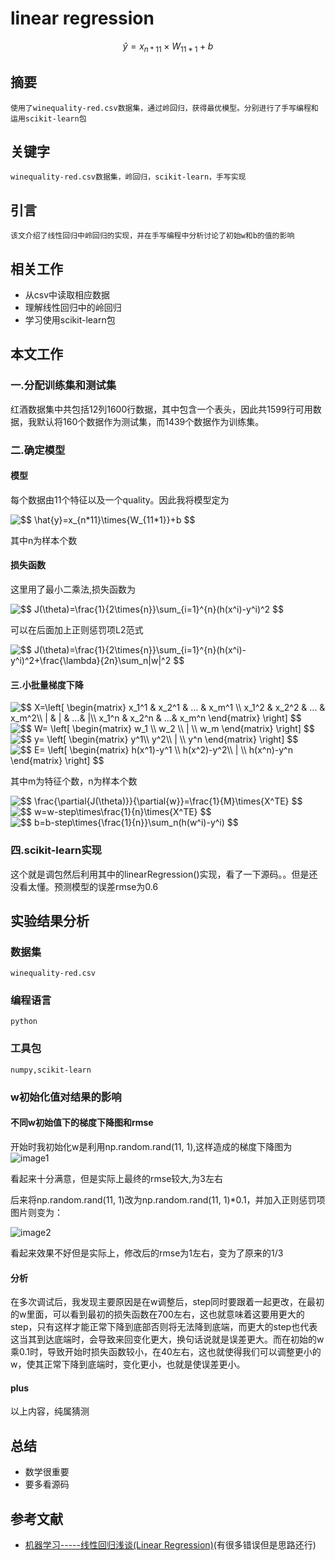 <script type="text/javascript" src="http://cdn.mathjax.org/mathjax/latest/MathJax.js?config=default"></script>
# linear regression
$$
\hat{y}=x_{n*11}\times{W_{11*1}}+b
$$

## 摘要

    使用了winequality-red.csv数据集，通过岭回归，获得最优模型。分别进行了手写编程和运用scikit-learn包

## 关键字

    winequality-red.csv数据集，岭回归，scikit-learn，手写实现

## 引言

    该文介绍了线性回归中岭回归的实现，并在手写编程中分析讨论了初始w和b的值的影响

## 相关工作

- 从csv中读取相应数据
- 理解线性回归中的岭回归
- 学习使用scikit-learn包

## 本文工作

### 一.分配训练集和测试集

红酒数据集中共包括12列1600行数据，其中包含一个表头，因此共1599行可用数据，我默认将160个数据作为测试集，而1439个数据作为训练集。

### 二.确定模型

#### 模型

每个数据由11个特征以及一个quality。因此我将模型定为

<img src="https://latex.codecogs.com/gif.latex?$$&space;\hat{y}=x_{n*11}\times{W_{11*1}}&plus;b&space;$$" title="$$ \hat{y}=x_{n*11}\times{W_{11*1}}+b $$" />

其中n为样本个数

#### 损失函数

这里用了最小二乘法,损失函数为

<img src="https://latex.codecogs.com/gif.latex?$$&space;J(\theta)=\frac{1}{2\times{n}}\sum_{i=1}^{n}(h(x^i)-y^i)^2&space;$$" title="$$ J(\theta)=\frac{1}{2\times{n}}\sum_{i=1}^{n}(h(x^i)-y^i)^2 $$" />

可以在后面加上正则惩罚项L2范式

<img src="https://latex.codecogs.com/gif.latex?$$&space;J(\theta)=\frac{1}{2\times{n}}\sum_{i=1}^{n}(h(x^i)-y^i)^2&plus;\frac{\lambda}{2n}\sum_n|w|^2&space;$$" title="$$ J(\theta)=\frac{1}{2\times{n}}\sum_{i=1}^{n}(h(x^i)-y^i)^2+\frac{\lambda}{2n}\sum_n|w|^2 $$" />

#### 三.小批量梯度下降

<img src="https://latex.codecogs.com/gif.latex?$$&space;X=\left[&space;\begin{matrix}&space;x_1^1&space;&&space;x_2^1&space;&&space;...&space;&&space;x_m^1&space;\\&space;x_1^2&space;&&space;x_2^2&space;&&space;...&space;&&space;x_m^2\\&space;|&space;&&space;|&space;&&space;...&&space;|\\&space;x_1^n&space;&&space;x_2^n&space;&&space;...&&space;x_m^n&space;\end{matrix}&space;\right]&space;$$" title="$$ X=\left[ \begin{matrix} x_1^1 & x_2^1 & ... & x_m^1 \\ x_1^2 & x_2^2 & ... & x_m^2\\ | & | & ...& |\\ x_1^n & x_2^n & ...& x_m^n \end{matrix} \right] $$" />

<img src="https://latex.codecogs.com/gif.latex?$$&space;W=&space;\left[&space;\begin{matrix}&space;w_1&space;\\&space;w_2&space;\\&space;|&space;\\&space;w_m&space;\end{matrix}&space;\right]&space;$$" title="$$ W= \left[ \begin{matrix} w_1 \\ w_2 \\ | \\ w_m \end{matrix} \right] $$" />

<img src="https://latex.codecogs.com/gif.latex?$$&space;y=&space;\left[&space;\begin{matrix}&space;y^1\\&space;y^2\\&space;|&space;\\&space;y^n&space;\end{matrix}&space;\right]&space;$$" title="$$ y= \left[ \begin{matrix} y^1\\ y^2\\ | \\ y^n \end{matrix} \right] $$" />

<img src="https://latex.codecogs.com/gif.latex?$$&space;E=&space;\left[&space;\begin{matrix}&space;h(x^1)-y^1&space;\\&space;h(x^2)-y^2\\&space;|&space;\\&space;h(x^n)-y^n&space;\end{matrix}&space;\right]&space;$$" title="$$ E= \left[ \begin{matrix} h(x^1)-y^1 \\ h(x^2)-y^2\\ | \\ h(x^n)-y^n \end{matrix} \right] $$" />

其中m为特征个数，n为样本个数

<img src="https://latex.codecogs.com/gif.latex?$$&space;\frac{\partial{J(\theta)}}{\partial{w}}=\frac{1}{M}\times{X^TE}&space;$$" title="$$ \frac{\partial{J(\theta)}}{\partial{w}}=\frac{1}{M}\times{X^TE} $$" />

<img src="https://latex.codecogs.com/gif.latex?$$&space;w=w-step\times\frac{1}{n}\times{X^TE}&space;$$" title="$$ w=w-step\times\frac{1}{n}\times{X^TE} $$" />

<img src="https://latex.codecogs.com/gif.latex?$$&space;b=b-step\times{\frac{1}{n}}\sum_n(h(w^i)-y^i)&space;$$" title="$$ b=b-step\times{\frac{1}{n}}\sum_n(h(w^i)-y^i) $$" />

### 四.scikit-learn实现

这个就是调包然后利用其中的linearRegression()实现，看了一下源码。。但是还没看太懂。预测模型的误差rmse为0.6

## 实验结果分析

### 数据集

    winequality-red.csv

### 编程语言

    python

### 工具包

    numpy,scikit-learn

### w初始化值对结果的影响

#### 不同w初始值下的梯度下降图和rmse

开始时我初始化w是利用np.random.rand(11, 1),这样造成的梯度下降图为
![image1](梯度下降1.png)

看起来十分满意，但是实际上最终的rmse较大,为3左右

后来将np.random.rand(11, 1)改为np.random.rand(11, 1)*0.1，并加入正则惩罚项图片则变为：

![image2](梯度下降2.png)

看起来效果不好但是实际上，修改后的rmse为1左右，变为了原来的1/3

#### 分析

在多次调试后，我发现主要原因是在w调整后，step同时要跟着一起更改，在最初的w里面，可以看到最初的损失函数在700左右，这也就意味着这要用更大的step，只有这样才能正常下降到底部否则将无法降到底端，而更大的step也代表这当其到达底端时，会导致来回变化更大，换句话说就是误差更大。而在初始的w乘0.1时，导致开始时损失函数较小，在40左右，这也就使得我们可以调整更小的w，使其正常下降到底端时，变化更小，也就是使误差更小。

#### plus

以上内容，纯属猜测

## 总结

- 数学很重要
- 要多看源码

## 参考文献

- [机器学习-----线性回归浅谈(Linear Regression)](https://www.cnblogs.com/GuoJiaSheng/p/3928160.html)(有很多错误但是思路还行)
